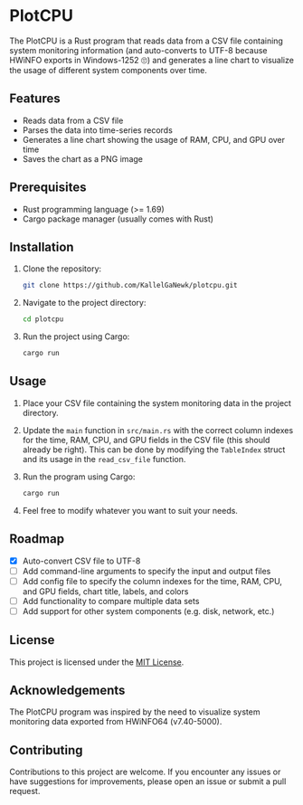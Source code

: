 # PlotCPU

The PlotCPU is a Rust program that reads data from a CSV file containing system monitoring information (and auto-converts to UTF-8 because HWiNFO exports in Windows-1252 🙄) and generates a line chart to visualize the usage of different system components over time.

## Features

- Reads data from a CSV file
- Parses the data into time-series records
- Generates a line chart showing the usage of RAM, CPU, and GPU over time
- Saves the chart as a PNG image

## Prerequisites

- Rust programming language (>= 1.69)
- Cargo package manager (usually comes with Rust)

## Installation

1. Clone the repository:

   ```bash
   git clone https://github.com/KallelGaNewk/plotcpu.git
   ```

2. Navigate to the project directory:

   ```bash
   cd plotcpu
   ```

3. Run the project using Cargo:

   ```bash
   cargo run
   ```

## Usage

1. Place your CSV file containing the system monitoring data in the project directory.

2. Update the `main` function in `src/main.rs` with the correct column indexes for the time, RAM, CPU, and GPU fields in the CSV file (this should already be right). This can be done by modifying the `TableIndex` struct and its usage in the `read_csv_file` function.

3. Run the program using Cargo:

    ```bash
    cargo run
    ```

4. Feel free to modify whatever you want to suit your needs.

## Roadmap

- [x] Auto-convert CSV file to UTF-8
- [ ] Add command-line arguments to specify the input and output files
- [ ] Add config file to specify the column indexes for the time, RAM, CPU, and GPU fields, chart title, labels, and colors
- [ ] Add functionality to compare multiple data sets
- [ ] Add support for other system components (e.g. disk, network, etc.)

## License

This project is licensed under the [MIT License](LICENSE).

## Acknowledgements

The PlotCPU program was inspired by the need to visualize system monitoring data exported from HWiNFO64 (v7.40-5000).

## Contributing

Contributions to this project are welcome. If you encounter any issues or have suggestions for improvements, please open an issue or submit a pull request.
